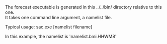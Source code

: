 The forecast executable is generated in this ../../bin/ directory relative to this one.  
It takes one command line argument, a namelist file. 

Typical usage:  sac.exe [namelist filename]

In this example, the namelist is 'namelist.bmi.HHWM8'
